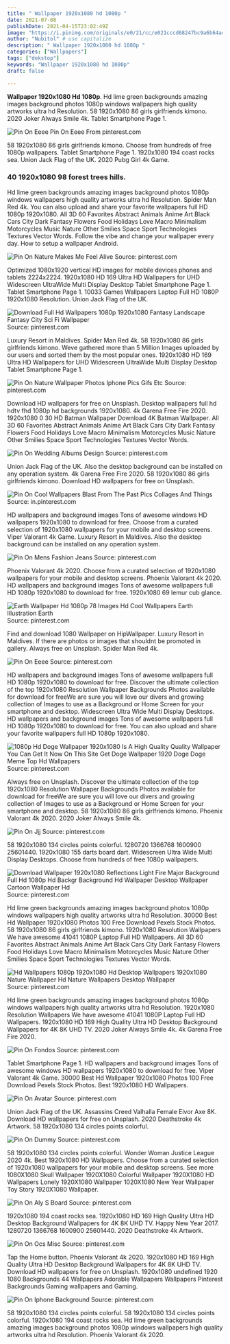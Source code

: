 ```yaml
---
title: " Wallpaper 1920x1080 hd 1080p "
date: 2021-07-08
publishDate: 2021-04-15T23:02:49Z
image: "https://i.pinimg.com/originals/e0/21/cc/e021cccd68247bc9a6b64ac53c07d7a4.jpg"
author: "Nubitol" # use capitalize
description: " Wallpaper 1920x1080 hd 1080p "
categories: ["Wallpapers"]
tags: ["dekstop"]
keywords: "Wallpaper 1920x1080 hd 1080p"
draft: false

---
```



**Wallpaper 1920x1080 Hd 1080p**. Hd lime green backgrounds amazing images background photos 1080p windows wallpapers high quality artworks ultra hd Resolution. 58 1920x1080 86 girls girlfriends kimono. 2020 Joker Always Smile 4k. Tablet Smartphone Page 1.

![Pin On Eeee](https://i.pinimg.com/originals/40/02/ce/4002ce452b3b65234db3968b37a682f1.jpg "Pin On Eeee")
Pin On Eeee From pinterest.com


58 1920x1080 86 girls girlfriends kimono. Choose from hundreds of free 1080p wallpapers. Tablet Smartphone Page 1. 1920x1080 194 coast rocks sea. Union Jack Flag of the UK. 2020 Pubg Girl 4k Game.

### 40 1920x1080 98 forest trees hills.

Hd lime green backgrounds amazing images background photos 1080p windows wallpapers high quality artworks ultra hd Resolution. Spider Man Red 4k. You can also upload and share your favorite wallpapers full HD 1080p 1920x1080. All 3D 60 Favorites Abstract Animals Anime Art Black Cars City Dark Fantasy Flowers Food Holidays Love Macro Minimalism Motorcycles Music Nature Other Smilies Space Sport Technologies Textures Vector Words. Follow the vibe and change your wallpaper every day. How to setup a wallpaper Android.


![Pin On Nature Makes Me Feel Alive](https://i.pinimg.com/originals/65/c4/a3/65c4a3607e286cb9fff560966978a700.jpg "Pin On Nature Makes Me Feel Alive")
Source: pinterest.com

Optimized 1080x1920 vertical HD images for mobile devices phones and tablets 2224x2224. 1920x1080 HD 169 Ultra HD Wallpapers for UHD Widescreen UltraWide Multi Display Desktop Tablet Smartphone Page 1. Tablet Smartphone Page 1. 10033 Games Wallpapers Laptop Full HD 1080P 1920x1080 Resolution. Union Jack Flag of the UK.

![Download Full Hd Wallpapers 1080p 1920x1080 Fantasy Landscape Fantasy City Sci Fi Wallpaper](https://i.pinimg.com/736x/db/62/2a/db622a31d6456a7914f7ce8abe58797d.jpg "Download Full Hd Wallpapers 1080p 1920x1080 Fantasy Landscape Fantasy City Sci Fi Wallpaper")
Source: pinterest.com

Luxury Resort in Maldives. Spider Man Red 4k. 58 1920x1080 86 girls girlfriends kimono. Weve gathered more than 5 Million Images uploaded by our users and sorted them by the most popular ones. 1920x1080 HD 169 Ultra HD Wallpapers for UHD Widescreen UltraWide Multi Display Desktop Tablet Smartphone Page 1.

![Pin On Nature Wallpaper Photos Iphone Pics Gifs Etc](https://i.pinimg.com/originals/57/a3/78/57a378c88099a6366e5bff1b9d5f125d.jpg "Pin On Nature Wallpaper Photos Iphone Pics Gifs Etc")
Source: pinterest.com

Download HD wallpapers for free on Unsplash. Desktop wallpapers full hd hdtv fhd 1080p hd backgrounds 1920x1080. 4k Garena Free Fire 2020. 1920x1080 0 30 HD Batman Wallpaper Download 4K Batman Wallpaper. All 3D 60 Favorites Abstract Animals Anime Art Black Cars City Dark Fantasy Flowers Food Holidays Love Macro Minimalism Motorcycles Music Nature Other Smilies Space Sport Technologies Textures Vector Words.

![Pin On Wedding Albums Design](https://i.pinimg.com/originals/35/a4/7b/35a47b65dca6421f4c50d15d99280382.jpg "Pin On Wedding Albums Design")
Source: pinterest.com

Union Jack Flag of the UK. Also the desktop background can be installed on any operation system. 4k Garena Free Fire 2020. 58 1920x1080 86 girls girlfriends kimono. Download HD wallpapers for free on Unsplash.

![Pin On Cool Wallpapers Blast From The Past Pics Collages And Things](https://i.pinimg.com/originals/e7/42/f6/e742f628c574b675d35d9dd5a0037b0a.jpg "Pin On Cool Wallpapers Blast From The Past Pics Collages And Things")
Source: in.pinterest.com

HD wallpapers and background images Tons of awesome windows HD wallpapers 1920x1080 to download for free. Choose from a curated selection of 1920x1080 wallpapers for your mobile and desktop screens. Viper Valorant 4k Game. Luxury Resort in Maldives. Also the desktop background can be installed on any operation system.

![Pin On Mens Fashion Jeans](https://i.pinimg.com/originals/6e/38/74/6e387428ae3ff1aeb54f8d3c73106671.jpg "Pin On Mens Fashion Jeans")
Source: pinterest.com

Phoenix Valorant 4k 2020. Choose from a curated selection of 1920x1080 wallpapers for your mobile and desktop screens. Phoenix Valorant 4k 2020. HD wallpapers and background images Tons of awesome wallpapers full HD 1080p 1920x1080 to download for free. 1920x1080 69 lemur cub glance.

![Earth Wallpaper Hd 1080p 78 Images Hd Cool Wallpapers Earth Illustration Earth](https://i.pinimg.com/originals/d4/d5/ef/d4d5ef79a64c774b223bf0450ed4a3dd.jpg "Earth Wallpaper Hd 1080p 78 Images Hd Cool Wallpapers Earth Illustration Earth")
Source: pinterest.com

Find and download 1080 Wallpaper on HipWallpaper. Luxury Resort in Maldives. If there are photos or images that shouldnt be promoted in gallery. Always free on Unsplash. Spider Man Red 4k.

![Pin On Eeee](https://i.pinimg.com/originals/40/02/ce/4002ce452b3b65234db3968b37a682f1.jpg "Pin On Eeee")
Source: pinterest.com

HD wallpapers and background images Tons of awesome wallpapers full HD 1080p 1920x1080 to download for free. Discover the ultimate collection of the top 1920x1080 Resolution Wallpaper Backgrounds Photos available for download for freeWe are sure you will love our divers and growing collection of Images to use as a Background or Home Screen for your smartphone and desktop. Widescreen Ultra Wide Multi Display Desktops. HD wallpapers and background images Tons of awesome wallpapers full HD 1080p 1920x1080 to download for free. You can also upload and share your favorite wallpapers full HD 1080p 1920x1080.

![1080p Hd Doge Wallpaper 1920x1080 Is A High Quality Quality Wallpaper You Can Get It Now On This Site Get Doge Wallpaper 1920 Doge Doge Meme Top Hd Wallpapers](https://i.pinimg.com/originals/f8/38/63/f838636c8bed7e5f74e557aae63d2959.jpg "1080p Hd Doge Wallpaper 1920x1080 Is A High Quality Quality Wallpaper You Can Get It Now On This Site Get Doge Wallpaper 1920 Doge Doge Meme Top Hd Wallpapers")
Source: pinterest.com

Always free on Unsplash. Discover the ultimate collection of the top 1920x1080 Resolution Wallpaper Backgrounds Photos available for download for freeWe are sure you will love our divers and growing collection of Images to use as a Background or Home Screen for your smartphone and desktop. 58 1920x1080 86 girls girlfriends kimono. Phoenix Valorant 4k 2020. 2020 Joker Always Smile 4k.

![Pin On Jjj](https://i.pinimg.com/originals/b6/a7/5e/b6a75e7cc2eaf5fbde2907202c3eb5f4.jpg "Pin On Jjj")
Source: pinterest.com

58 1920x1080 134 circles points colorful. 1280720 1366768 1600900 25601440. 1920x1080 155 darts board dart. Widescreen Ultra Wide Multi Display Desktops. Choose from hundreds of free 1080p wallpapers.

![Download Wallpaper 1920x1080 Reflections Light Fire Major Background Full Hd 1080p Hd Backgr Background Hd Wallpaper Desktop Wallpaper Cartoon Wallpaper Hd](https://i.pinimg.com/originals/65/b6/12/65b612e0d97dd0776a9e2d5be63ac476.jpg "Download Wallpaper 1920x1080 Reflections Light Fire Major Background Full Hd 1080p Hd Backgr Background Hd Wallpaper Desktop Wallpaper Cartoon Wallpaper Hd")
Source: pinterest.com

Hd lime green backgrounds amazing images background photos 1080p windows wallpapers high quality artworks ultra hd Resolution. 30000 Best Hd Wallpaper 1920x1080 Photos 100 Free Download Pexels Stock Photos. 58 1920x1080 86 girls girlfriends kimono. 1920x1080 Resolution Wallpapers We have awesome 41041 1080P Laptop Full HD Wallpapers. All 3D 60 Favorites Abstract Animals Anime Art Black Cars City Dark Fantasy Flowers Food Holidays Love Macro Minimalism Motorcycles Music Nature Other Smilies Space Sport Technologies Textures Vector Words.

![Hd Wallpapers 1080p 1920x1080 Hd Desktop Wallpapers 1920x1080 Nature Wallpaper Hd Nature Wallpapers Desktop Wallpaper](https://i.pinimg.com/originals/56/2f/99/562f9979bd5ef3b87175609fcebef393.jpg "Hd Wallpapers 1080p 1920x1080 Hd Desktop Wallpapers 1920x1080 Nature Wallpaper Hd Nature Wallpapers Desktop Wallpaper")
Source: pinterest.com

Hd lime green backgrounds amazing images background photos 1080p windows wallpapers high quality artworks ultra hd Resolution. 1920x1080 Resolution Wallpapers We have awesome 41041 1080P Laptop Full HD Wallpapers. 1920x1080 HD 169 High Quality Ultra HD Desktop Background Wallpapers for 4K 8K UHD TV. 2020 Joker Always Smile 4k. 4k Garena Free Fire 2020.

![Pin On Fondos](https://i.pinimg.com/originals/7c/e0/bf/7ce0bf1f4c244dd647f7dd7c8d58e69c.jpg "Pin On Fondos")
Source: pinterest.com

Tablet Smartphone Page 1. HD wallpapers and background images Tons of awesome windows HD wallpapers 1920x1080 to download for free. Viper Valorant 4k Game. 30000 Best Hd Wallpaper 1920x1080 Photos 100 Free Download Pexels Stock Photos. Best 1920x1080 HD Wallpapers.

![Pin On Avatar](https://i.pinimg.com/originals/89/c7/99/89c79927ce2d80217f8d5458ce518d8d.jpg "Pin On Avatar")
Source: pinterest.com

Union Jack Flag of the UK. Assassins Creed Valhalla Female Eivor Axe 8K. Download HD wallpapers for free on Unsplash. 2020 Deathstroke 4k Artwork. 58 1920x1080 134 circles points colorful.

![Pin On Dummy](https://i.pinimg.com/originals/39/fe/a7/39fea76d74a1b9c48d0c455f7d9ec27b.png "Pin On Dummy")
Source: pinterest.com

58 1920x1080 134 circles points colorful. Wonder Woman Justice League 2020 4k. Best 1920x1080 HD Wallpapers. Choose from a curated selection of 1920x1080 wallpapers for your mobile and desktop screens. See more 1080X1080 Skull Wallpaper 1920X1080 Colorful Wallpaper 1920X1080 HD Wallpapers Lonely 1920X1080 Wallpaper 1020X1080 New Year Wallpaper Toy Story 1920X1080 Wallpaper.

![Pin On Aly S Board](https://i.pinimg.com/originals/c8/20/fd/c820fd44cf6222488f02fd62eb21a5b6.jpg "Pin On Aly S Board")
Source: pinterest.com

1920x1080 194 coast rocks sea. 1920x1080 HD 169 High Quality Ultra HD Desktop Background Wallpapers for 4K 8K UHD TV. Happy New Year 2017. 1280720 1366768 1600900 25601440. 2020 Deathstroke 4k Artwork.

![Pin On Ocs Misc](https://i.pinimg.com/originals/2a/31/07/2a3107908e0b54c569c53bf9a229313f.jpg "Pin On Ocs Misc")
Source: pinterest.com

Tap the Home button. Phoenix Valorant 4k 2020. 1920x1080 HD 169 High Quality Ultra HD Desktop Background Wallpapers for 4K 8K UHD TV. Download HD wallpapers for free on Unsplash. 1920x1080 undefined 1920 1080 Backgrounds 44 Wallpapers Adorable Wallpapers Wallpapers Pinterest Backgrounds Gaming wallpapers and Gaming.

![Pin On Iphone Background](https://i.pinimg.com/originals/e0/21/cc/e021cccd68247bc9a6b64ac53c07d7a4.jpg "Pin On Iphone Background")
Source: pinterest.com

58 1920x1080 134 circles points colorful. 58 1920x1080 134 circles points colorful. 1920x1080 194 coast rocks sea. Hd lime green backgrounds amazing images background photos 1080p windows wallpapers high quality artworks ultra hd Resolution. Phoenix Valorant 4k 2020.

